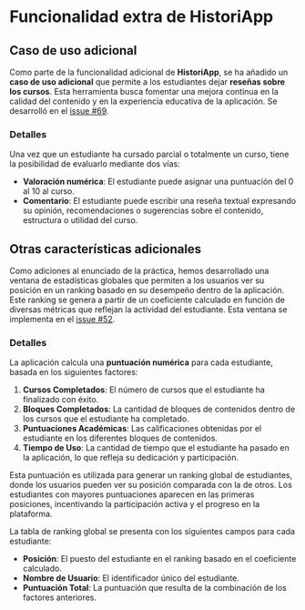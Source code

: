 # Funcionalidad extra de HistoriApp

## Caso de uso adicional

Como parte de la funcionalidad adicional de **HistoriApp**, se ha añadido un **caso de uso adicional** que permite a los estudiantes dejar **reseñas sobre los cursos**. Esta herramienta busca fomentar una mejora continua en la calidad del contenido y en la experiencia educativa de la aplicación. Se desarrolló en el [issue #69](https://github.com/jorgelopezzz/historiApp/issues/69).

### Detalles

Una vez que un estudiante ha cursado parcial o totalmente un curso, tiene la posibilidad de evaluarlo mediante dos vías:

- **Valoración numérica**: El estudiante puede asignar una puntuación del 0 al 10 al curso.
- **Comentario**: El estudiante puede escribir una reseña textual expresando su opinión, recomendaciones o sugerencias sobre el contenido, estructura o utilidad del curso.

## Otras características adicionales

Como adiciones al enunciado de la práctica, hemos desarrollado una ventana de estadísticas globales que permiten a los usuarios ver su posición en un ranking basado en su desempeño dentro de la aplicación. Este ranking se genera a partir de un coeficiente calculado en función de diversas métricas que reflejan la actividad del estudiante. Esta ventana se implementa en el [issue #52](https://github.com/jorgelopezzz/historiApp/issues/52).

### Detalles

La aplicación calcula una **puntuación numérica** para cada estudiante, basada en los siguientes factores:

1. **Cursos Completados**: El número de cursos que el estudiante ha finalizado con éxito.
2. **Bloques Completados**: La cantidad de bloques de contenidos dentro de los cursos que el estudiante ha completado.
3. **Puntuaciones Académicas**: Las calificaciones obtenidas por el estudiante en los diferentes bloques de contenidos.
4. **Tiempo de Uso**: La cantidad de tiempo que el estudiante ha pasado en la aplicación, lo que refleja su dedicación y participación.

Esta puntuación es utilizada para generar un ranking global de estudiantes, donde los usuarios pueden ver su posición comparada con la de otros. Los estudiantes con mayores puntuaciones aparecen en las primeras posiciones, incentivando la participación activa y el progreso en la plataforma.

La tabla de ranking global se presenta con los siguientes campos para cada estudiante:

- **Posición**: El puesto del estudiante en el ranking basado en el coeficiente calculado.
- **Nombre de Usuario**: El identificador único del estudiante.
- **Puntuación Total**: La puntuación que resulta de la combinación de los factores anteriores.
